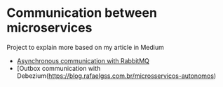 # Communication between microservices
Project to explain more based on my article in Medium

- [Asynchronous communication with RabbitMQ](https://medium.com/@rafaelgss/comunicacao-entre-microservices-async-ed3e5897ba6)
- [Outbox communication with Debezium(https://blog.rafaelgss.com.br/microsservicos-autonomos)
